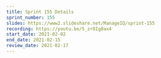 ```yaml
---
title: Sprint 155 Details
sprint_number: 155
slides: https://www2.slideshare.net/ManageIQ/sprint-155
recording: https://youtu.be/5_zrOIg8ax4
start_date: 2021-02-02
end_date: 2021-02-15
review_date: 2021-02-17
---
```

